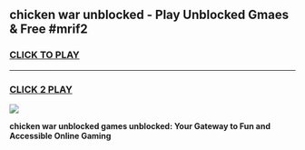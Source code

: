 
## chicken war unblocked - Play Unblocked Gmaes & Free #mrif2
<h3>
<a href="https://news.freeplayer.one?title=chicken_war_unblocked&ref=26F">CLICK TO PLAY</a></h3>
<hr>

<h3>
<a href="https://news.freeplayer.one?title=chicken_war_unblocked&ref=26F">CLICK 2 PLAY</a>
  
</h3>

<a href="https://news.freeplayer.one?title=chicken_war_unblocked&ref=26F/"><img src="https://clearcache.store/games.png"></a>


**chicken war unblocked games unblocked: Your Gateway to Fun and Accessible Online Gaming**
